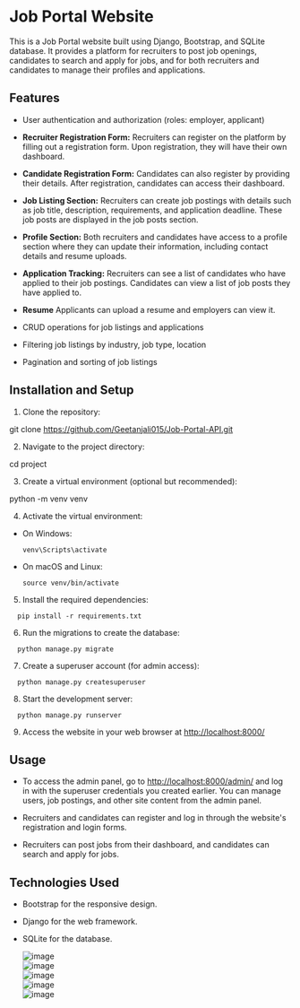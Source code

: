 # Job Portal Website

This is a Job Portal website built using Django, Bootstrap, and SQLite database. It provides a platform for recruiters to post job openings, candidates to search and apply for jobs, and for both recruiters and candidates to manage their profiles and applications.

## Features
- User authentication and authorization (roles: employer, applicant)

- **Recruiter Registration Form:** Recruiters can register on the platform by filling out a registration form. Upon registration, they will have their own dashboard.

- **Candidate Registration Form:** Candidates can also register by providing their details. After registration, candidates can access their dashboard.

- **Job Listing Section:** Recruiters can create job postings with details such as job title, description, requirements, and application deadline. These job posts are displayed in the job posts section.

- **Profile Section:** Both recruiters and candidates have access to a profile section where they can update their information, including contact details and resume uploads.

- **Application Tracking:** Recruiters can see a list of candidates who have applied to their job postings. Candidates can view a list of job posts they have applied to.
  
- **Resume** Applicants can upload a resume and employers can view it.

- CRUD operations for job listings and applications
  
- Filtering job listings by industry, job type, location
  
- Pagination and sorting of job listings

## Installation and Setup

1. Clone the repository:

git clone https://github.com/Geetanjali015/Job-Portal-API.git


2. Navigate to the project directory:

cd project

3. Create a virtual environment (optional but recommended):

python -m venv venv


4. Activate the virtual environment:

- On Windows:

  ```
  venv\Scripts\activate
  ```

- On macOS and Linux:

  ```
  source venv/bin/activate
  ```

5. Install the required dependencies:
```
  pip install -r requirements.txt
```
6. Run the migrations to create the database:
```
  python manage.py migrate
```
7. Create a superuser account (for admin access):
```
  python manage.py createsuperuser
```
8. Start the development server:
```
  python manage.py runserver
```
9. Access the website in your web browser at [http://localhost:8000/](http://localhost:8000/)

## Usage

- To access the admin panel, go to [http://localhost:8000/admin/](http://localhost:8000/accounts/login) and log in with the superuser credentials you created earlier. You can manage users, job postings, and other site content from the admin panel.

- Recruiters and candidates can register and log in through the website's registration and login forms.

- Recruiters can post jobs from their dashboard, and candidates can search and apply for jobs.

 
## Technologies Used

- Bootstrap for the responsive design.
- Django for the web framework.
- SQLite for the database.

  ![image](https://github.com/user-attachments/assets/d5771db1-b592-4343-a5e2-0b401da4c80b) <br>
  ![image](https://github.com/user-attachments/assets/28c1aa79-8b50-4d36-8a75-a97bdd451ab0)<br>
  ![image](https://github.com/user-attachments/assets/a65e29a3-3556-4806-a156-e43ca83640a1)<br>
  ![image](https://github.com/user-attachments/assets/6a1a76f6-7ff1-484e-b302-7158568426fc)<br>
  ![image](https://github.com/user-attachments/assets/a3df3aa1-42fd-4ec7-ba3b-539101f8eadb)

  

  


